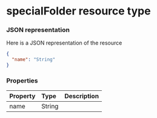 # specialFolder resource type



### JSON representation

Here is a JSON representation of the resource

```json
{
  "name": "String"
}

```
### Properties
| Property	   | Type	|Description|
|:---------------|:--------|:----------|
|name|String||

<!-- uuid: 94190fd8-d675-49f4-9e40-8727f8b41d96
2015-10-09 18:34:13 UTC -->